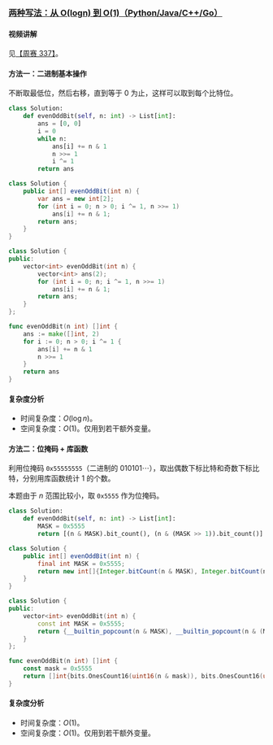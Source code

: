 ### [两种写法：从 O(logn) 到 O(1)（Python/Java/C++/Go）](https://leetcode.cn/problems/number-of-even-and-odd-bits/solutions/2177848/er-jin-zhi-ji-ben-cao-zuo-pythonjavacgo-o82o2/)

#### 视频讲解

见[【周赛 337】](https://leetcode.cn/link/?target=https%3A%2F%2Fwww.bilibili.com%2Fvideo%2FBV1EL411C7YU%2F)。

#### 方法一：二进制基本操作

不断取最低位，然后右移，直到等于 $0$ 为止，这样可以取到每个比特位。

```python
class Solution:
    def evenOddBit(self, n: int) -> List[int]:
        ans = [0, 0]
        i = 0
        while n:
            ans[i] += n & 1
            n >>= 1
            i ^= 1
        return ans
```

```java
class Solution {
    public int[] evenOddBit(int n) {
        var ans = new int[2];
        for (int i = 0; n > 0; i ^= 1, n >>= 1)
            ans[i] += n & 1;
        return ans;
    }
}
```

```c++
class Solution {
public:
    vector<int> evenOddBit(int n) {
        vector<int> ans(2);
        for (int i = 0; n; i ^= 1, n >>= 1)
            ans[i] += n & 1;
        return ans;
    }
};
```

```go
func evenOddBit(n int) []int {
    ans := make([]int, 2)
    for i := 0; n > 0; i ^= 1 {
        ans[i] += n & 1
        n >>= 1
    }
    return ans
}
```

#### 复杂度分析

- 时间复杂度：$O(\log n)$。
- 空间复杂度：$O(1)$。仅用到若干额外变量。

#### 方法二：位掩码 + 库函数

利用位掩码 `0x55555555`（二进制的 $010101\cdots$），取出偶数下标比特和奇数下标比特，分别用库函数统计 $1$ 的个数。

本题由于 $n$ 范围比较小，取 `0x5555` 作为位掩码。

```python
class Solution:
    def evenOddBit(self, n: int) -> List[int]:
        MASK = 0x5555
        return [(n & MASK).bit_count(), (n & (MASK >> 1)).bit_count()]
```

```java
class Solution {
    public int[] evenOddBit(int n) {
        final int MASK = 0x5555;
        return new int[]{Integer.bitCount(n & MASK), Integer.bitCount(n & (MASK >> 1))};
    }
}
```

```c++
class Solution {
public:
    vector<int> evenOddBit(int n) {
        const int MASK = 0x5555;
        return {__builtin_popcount(n & MASK), __builtin_popcount(n & (MASK >> 1))};
    }
};
```

```go
func evenOddBit(n int) []int {
    const mask = 0x5555
    return []int{bits.OnesCount16(uint16(n & mask)), bits.OnesCount16(uint16(n & (mask >> 1)))}
}
```

#### 复杂度分析

- 时间复杂度：$O(1)$。
- 空间复杂度：$O(1)$。仅用到若干额外变量。
